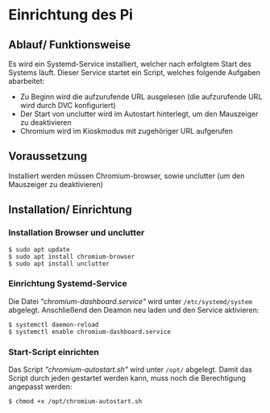 # Einrichtung des Pi

## Ablauf/ Funktionsweise
Es wird ein Systemd-Service installiert, welcher nach erfolgtem Start des Systems läuft.
Dieser Service startet ein Script, welches folgende Aufgaben abarbeitet:
 - Zu Beginn wird die aufzurufende URL ausgelesen (die aufzurufende URL wird durch DVC konfiguriert)
 - Der Start von unclutter wird im Autostart hinterlegt, um den Mauszeiger zu deaktivieren
 - Chromium wird im Kioskmodus mit zugehöriger URL aufgerufen

## Voraussetzung
Installiert werden müssen Chromium-browser, sowie unclutter (um den Mauszeiger zu deaktivieren)

## Installation/ Einrichtung
### Installation Browser und unclutter
```
$ sudo apt update
$ sudo apt install chromium-browser
$ sudo apt install unclutter
```
### Einrichtung Systemd-Service
Die Datei *"chromium-dashboard.service"* wird unter `/etc/systemd/system` abgelegt.
Anschließend den Deamon neu laden und den Service aktivieren:
```
$ systemctl daemon-reload
$ systemctl enable chromium-dashboard.service
```
### Start-Script einrichten
Das Script *"chromium-autostart.sh"* wird unter `/opt/` abgelegt.
Damit das Script durch jeden gestartet werden kann, muss noch die Berechtigung angepasst werden:
```
$ chmod +x /opt/chromium-autostart.sh
